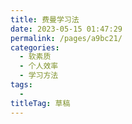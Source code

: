```yaml
---
title: 费曼学习法
date: 2023-05-15 01:47:29
permalink: /pages/a9bc21/
categories: 
  - 软素质
  - 个人效率
  - 学习方法
tags: 
  - 
titleTag: 草稿
---
```

